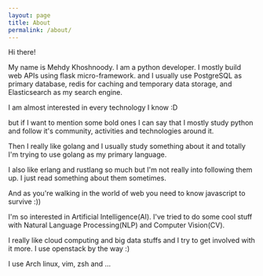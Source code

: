 ```yaml
---
layout: page
title: About
permalink: /about/
---
```


Hi there!

My name is Mehdy Khoshnoody. I am a python developer. 
I mostly build web APIs using flask micro-framework.
and I usually use PostgreSQL as primary database, 
redis for caching and temporary data storage, and Elasticsearch as my search engine.

I am almost interested in every technology I know :D

but if I want to mention some bold ones I can say that I mostly study python and follow it's community, activities and technologies around it.

Then I really like golang and I usually study something about it and totally I'm trying to use golang as my primary language.

I also like erlang and rustlang so much but I'm not really into following them up. I just read something about them sometimes.

And as you're walking in the world of web you need to know javascript to survive :))

I'm so interested in Artificial Intelligence(AI). I've tried to do some cool stuff with Natural Language Processing(NLP) and Computer Vision(CV).

I really like cloud computing and big data stuffs and I try to get involved with it more. I use openstack by the way :)

I use Arch linux, vim, zsh and ...